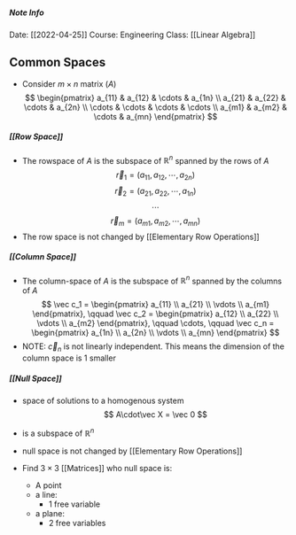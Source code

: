 ##### Note Info
Date: [[2022-04-25]]
Course: Engineering
Class: [[Linear Algebra]]
## Common Spaces
- Consider $m\times n$ matrix ($A$)
$$
\begin{pmatrix}
a_{11} & a_{12} & \cdots & a_{1n} \\
a_{21} & a_{22} & \cdots & a_{2n} \\
\cdots & \cdots & \cdots & \cdots \\
a_{m1} & a_{m2} & \cdots & a_{mn}
\end{pmatrix}
$$
##### [[Row Space]]
- The rowspace of $A$ is the subspace of $\mathbb{R}^n$ spanned by the rows of $A$
$$ \vec r_1 = (a_{11}, a_{12}, \cdots, a_{2n}) $$
$$ \vec r_2 = (a_{21}, a_{22}, \cdots, a_{1n}) $$
$$ \cdots $$
$$ \vec r_m = (a_{m1}, a_{m2}, \cdots, a_{mn}) $$
- The row space is not changed by [[Elementary Row Operations]]
##### [[Column Space]]
- The column-space of $A$ is the subspace of $\mathbb{R}^n$ spanned by the columns of $A$
$$ 
\vec c_1 = 
\begin{pmatrix}
a_{11} \\
a_{21} \\
\vdots \\
a_{m1}
\end{pmatrix}, \qquad
\vec c_2 = 
\begin{pmatrix}
a_{12} \\
a_{22} \\
\vdots \\
a_{m2}
\end{pmatrix}, \qquad \cdots, \qquad
\vec c_n = 
\begin{pmatrix}
a_{1n} \\
a_{2n} \\
\vdots \\
a_{mn}
\end{pmatrix}
$$
- NOTE: $\vec c_n$ is not linearly independent. This means the dimension of the column space is 1 smaller

##### [[Null Space]]
- space of solutions to a homogenous system
$$ A\cdot\vec X = \vec 0 $$
- is a subspace of $\mathbb R^n$
- null space is not changed by [[Elementary Row Operations]]

- Find $3\times 3$ [[Matrices]] who null space is:
	- A point
	- a line: 
		- 1 free variable
	- a plane:
		- 2 free variables



